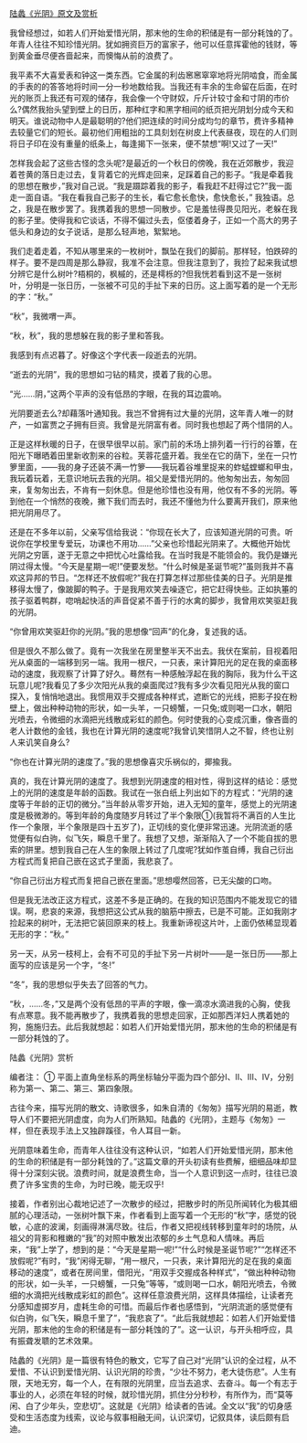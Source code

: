 [陆蠡《光阴》原文及赏析](https://www.vrrw.net/wx/8862.html)

我曾经想过，如若人们开始爱惜光阴，那末他的生命的积储是有一部分耗蚀的了。年青人往往不知珍惜光阴。犹如拥资巨万的富家子，他可以任意挥霍他的钱财，等到黄金垂尽便吝啬起来，而懊悔从前的浪费了。

我平素不大喜爱表和钟这一类东西。它金属的利齿窸窸窣窣地将光阴啮食，而金属的手表的的答答地将时间一分一秒地数给我。当我还有丰余的生命留在后面，在时光的账页上我还有可观的储存，我会像一个守财奴，斤斤计较寸金和寸阴的市价么?偶然我抬头望到壁上的日历，那种红字和黑字相间的纸页把光阴划分成今天和明天。谁说动物中人是最聪明的?他们把连续的时间分成均匀的章节，费许多精神去较量它们的短长。最初他们用粗拙的工具刻划在树皮上代表昼夜，现在的人们则将日子印在没有重量的纸条上，每逢揭下一张来，便不禁想“啊!又过了一天!”

怎样我会起了这些古怪的念头呢?是最近的一个秋日的傍晚，我在近郊散步，我迎着苍黄的落日走过去，复背着它的光辉走回来，足踩着自己的影子。“我是牵着我的思想在散步，”我对自己说。“我是蹑踪着我的影子，看我赶不赶得过它?”我一面走一面自语。“我在看我自己影子的生长，看它愈长愈快，愈快愈长，” 我独语。总之，我是在散步罢了。我携着我的思想一同散步。它是羞怯得畏见阳光，老躲在我的影子里。使得我和它谈话，不得不偏过头去，伛偻着身子，正如一个高大的男子低头和身边的女子说话，是那么轻声地，絮絮地。

我们走着走着，不知从哪里来的一枚树叶，飘坠在我们的脚前。那样轻，怕跌碎的样子。要不是四周是那么静寂，我准不会注意。但我注意到了，我捡了起来我试想分辨它是什么树叶?梧桐的，枫槭的，还是樗栎的?但我恍若看到这不是一张树叶，分明是一张日历，一张被不可见的手扯下来的日历。这上面写着的是一个无形的字：“秋。”



“秋”，我微喟一声。

“秋，秋”，我的思想躲在我的影子里和答我。

我感到有点迟暮了。好像这个字代表一段逝去的光阴。

“逝去的光阴”，我的思想如刁钻的精灵，摸着了我的心思。

“光……阴，”这两个平声的没有低昂的字眼，在我的耳边震响。

光阴要逝去么?却藉落叶通知我。我岂不曾拥有过大量的光阴，这年青人唯一的财产，一如富贾之子拥有巨资。我曾是光阴富有者。同时我也想起了两个惜阴的人。

正是这样秋暖的日子，在很早很早以前。家门前的禾场上排列着一行行的谷簟，在阳光下曝晒着田里新收割来的谷粒。芙蓉花盛开着。我坐在它的荫下，坐在一只竹箩里面，——我的身子还装不满一竹箩——我玩着谷堆里捉来的蚱蜢螳螂和甲虫，我玩着玩着，无意识地玩去我的光阴。祖父是爱惜光阴的。他匆匆出去，匆匆回来，复匆匆出去，不肯有一刻休息。但是他珍惜也没有用，他仅有不多的光阴。等到他在一个悄然的夜晚，撇下我们而去时，我还不懂他为什么要离开我们，原来他把光阴用尽了。

还是在不多年以前，父亲写信给我说：“你现在长大了，应该知道光阴的可贵。听说你在学校里专爱玩，功课也不用功……”父亲也珍惜起光阴来了。大概他开始忧光阴之穷匮，遂于无意之中把忧心吐露给我。在当时我是不能领会的。我仍是嫌光阴过得太慢。“今天是星期一呢!”便要发愁。“什么时候是圣诞节呢?”虽则我并不喜欢这异邦的节日。“怎样还不放假呢?”我在打算怎样过那些佳美的日子。光阴是推移得太慢了，像跛脚的鸭子。于是我用欢笑去噪逐它，把它赶得快些。正如执箠的孩子驱着鸭群，唿哨起快活的声音促紧不善于行的水禽的脚步，我曾用欢笑驱赶我的光阴。

“你曾用欢笑驱赶你的光阴。”我的思想像“回声”的化身，复述我的话。

但是很久不那么做了。竟有一次我坐在房里整半天不出去。我伏在案前，目视着阳光从桌面的一端移到另一端。我用一根尺，一只表，来计算阳光的足在我的桌面移动的速度，我观察了计算了好久。蓦然有一种感触浮起在我的胸际，我为什么干这玩意儿呢?我看见了多少次阳光从我的桌面爬过?我有多少次看见阳光从我的窗口探入，复悄悄地退出。我惯用双手交握成各种样式，遮断它的光线，把影子投在粉壁上，做出种种动物的形状，如一头羊，一只螃蟹，一只兔;或则喝一口水，朝阳光喷去，令微细的水滴把光线散成彩虹的颜色。何时使我的心变成沉重，像吝啬的老人计数他的金钱，我也在计算光阴的速度呢?我曾讥笑惜阴人之不智，终也让别人来讥笑自身么?

“你也在计算光阴的速度了。”我的思想像喜灾乐祸似的，揶揄我。

真的，我在计算光阴的速度了。我想到光阴速度的相对性，得到这样的结论：感觉上的光阴的速度是年龄的函数。我试在一张白纸上列出如下的方程式：“光阴的速度等于年龄的正切的微分。”当年龄从零岁开始，进入无知的童年，感觉上的光阴速度是极微渺的。等到年龄的角度随岁月转过了半个象限①(我暂将不满百的人生比作一个象限，半个象限是四十五岁了)，正切线的变化便非常迅速。光阴流逝的感觉便有似白驹，似飞矢，瞬息千里了。我想了又想，渐渐陷入了一个不能自拔的思索的阱里。想到我自己在人生的象限上转过了几度呢?犹如作茧自缚，我自己衍出方程式而复把自己嵌在这式子里面，我悲哀了。

“你自己衍出方程式而复把自己嵌在里面。”思想嘤然回答，已无尖酸的口吻。

但是我无法改正这方程式，这差不多是正确的。在我的知识范围内不能发现它的错误。啊，悲哀的来源，我想把这公式从我的脑筋中擦去，已是不可能。正如我刚才捡起来的树叶，无法把它装回原来的枝上。我重新谛视这片叶，上面仍依稀显现着无形的字：“秋。”

另一天，从另一枝柯上，会有不可见的手扯下另一片树叶——是一张日历——那上面写的应该是另一个字，“冬!”

“冬”，我的思想似乎失去了回答的气力。

“秋，……冬，”又是两个没有低昂的平声的字眼，像一滴凉水滴进我的心胸，使我有点寒意。我不能再散步了，我携着我的思想走回家，正如那西洋妇人携着她的狗，施施归去。此后我就想起：如若人们开始爱惜光阴，那末他的生命的积储是有一部分耗蚀的了。

陆蠡《光阴》赏析

编者注： ① 平面上直角坐标系的两坐标轴分平面为四个部分Ⅰ、Ⅱ、Ⅲ、Ⅳ，分别称为第一、第二、第三、第四象限。

古往今来，描写光阴的散文、诗歌很多，如朱自清的《匆匆》描写光阴的易逝，教导人们不要把光阴虚度，向为人们所熟知。陆蠡的《光阴》，主题与《匆匆》一样，但在表现手法上又独辟蹊径，令人耳目一新。

光阴意味着生命，而青年人往往没有这种认识，“如若人们开始爱惜光阴，那末他的生命的积储是有一部分耗蚀的了。”这篇文章的开头初读有些费解，细细品味却显得十分深刻尖锐。浪费时间，就是浪费生命，当一个人意识到这一点时，往往已浪费了许多宝贵的生命，为时已晚，能无叹乎!

接着，作者别出心裁地记述了一次散步的经过，把散步时的所见所闻转化为极其细腻的心理活动，一张树叶飘下来，作者看到上面写着一个无形的“秋”字，感觉的锐敏，心底的波澜，刻画得淋漓尽致。往后，作者又把视线转移到童年时的场院，从祖父的背影和稚嫩的“我”的对照中散发出浓郁的乡土气息和人情味。再后来，“我”上学了，想到的是：“今天是星期一呢!”“什么时候是圣诞节呢?”“怎样还不放假呢?”有时，“我”闲得无聊，“用一根尺，一只表，来计算阳光的足在我的桌面移动的速度”，或者在房间里，借阳光，“用双手交握成各种样式”，“做出种种动物的形状，如一头羊，一只螃蟹，一只兔”等等，“或则喝一口水，朝阳光喷去，令微细的水滴把光线散成彩虹的颜色”。这样任意浪费光阴，这样具体描绘，让读者充分感知虚掷岁月，虚耗生命的可惜。而最后作者也感悟到，“光阴流逝的感觉便有似白驹，似飞矢，瞬息千里了”，“我悲哀了”。“此后我就想起：如若人们开始爱惜光阴，那末他的生命的积储是有一部分耗蚀的了”。这一认识，与开头相呼应，具有振聋发聩的艺术效果。

陆蠡的《光阴》是一篇很有特色的散文，它写了自己对“光阴”认识的全过程，从不爱惜、不认识到爱惜光阴、认识光阴的珍贵，“少壮不努力，老大徒伤悲”。人生有限，天地无穷，每一个人，在有限的光阴里，应当去追求、去奋斗。每一个有志于事业的人，必须在年轻的时候，就珍惜光阴，抓住分分秒秒，有所作为，而“莫等闲、白了少年头，空悲切”。这就是《光阴》给读者的告诫。全文以“我”的切身感受和生活态度为线索，议论与叙事相融无间，认识深切，记叙具体，读后颇有启迪。

